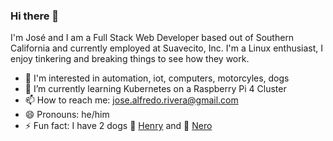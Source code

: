 ### Hi there 👋

I'm José and I am a Full Stack Web Developer based out of Southern California and currently employed at Suavecito, Inc. I'm a Linux enthusiast, I enjoy tinkering and breaking things to see how they work. 

- 👀 I'm interested in automation, iot, computers, motorcyles, dogs 
- 🌱 I’m currently learning Kubernetes on a Raspberry Pi 4 Cluster
- 📫 How to reach me: jose.alfredo.rivera@gmail.com
- 😄 Pronouns: he/him
- ⚡ Fun fact: I have 2 dogs 🐶 [Henry](https://instagram.com/puganddestroy) and 🐺 [Nero](https://instagram.com/nerothedestroyer)

<!--
**j-Riv/j-Riv** is a ✨ _special_ ✨ repository because its `README.md` (this file) appears on your GitHub profile.

Here are some ideas to get you started:

- 🔭 I’m currently working on ...
- 🌱 I’m currently learning ...
- 👯 I’m looking to collaborate on ...
- 🤔 I’m looking for help with ...
- 💬 Ask me about ...
- 📫 How to reach me: ...
- 😄 Pronouns: ...
- ⚡ Fun fact: ...
-->
